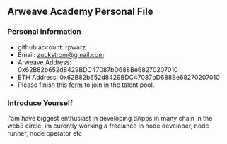 ## Arweave Academy Personal File

### Personal information

- github account: rpwarz
- Email: zuckstrom@gmail.com
- Arweave Address: 0x62B82b652d8429BDC47087bD688Be68270207010
- ETH Address: 0x62B82b652d8429BDC47087bD688Be68270207010
- Please finish this [form](https://docs.google.com/forms/d/e/1FAIpQLSfWA5fIIcBgmRppm3jNz5vmf9Mai_QMVil-2pO4r7YKn_Zhtw/viewform?usp=sf_link) to join in the talent pool.

### Introduce Yourself
 i'am have biggest enthusiast in developing dApps in many chain in the web3 circle, im curently working a freelance in node developer, node runner, node operator etc
